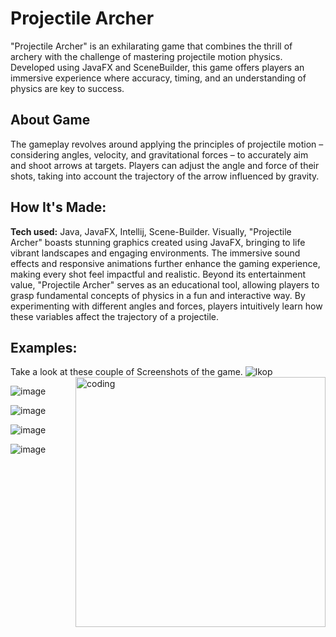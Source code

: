 # Projectile Archer
"Projectile Archer" is an exhilarating game that combines the thrill of archery with the challenge of mastering projectile motion physics. Developed using JavaFX and SceneBuilder, this game offers players an immersive experience where accuracy, timing, and an understanding of physics are key to success.

## About Game
The gameplay revolves around applying the principles of projectile motion – considering angles, velocity, and gravitational forces – to accurately aim and shoot arrows at targets. Players can adjust the angle and force of their shots, taking into account the trajectory of the arrow influenced by gravity.

## How It's Made:

**Tech used:** Java, JavaFX, Intellij, Scene-Builder.
Visually, "Projectile Archer" boasts stunning graphics created using JavaFX, bringing to life vibrant landscapes and engaging environments. The immersive sound effects and responsive animations further enhance the gaming experience, making every shot feel impactful and realistic. Beyond its entertainment value, "Projectile Archer" serves as an educational tool, allowing players to grasp fundamental concepts of physics in a fun and interactive way. By experimenting with different angles and forces, players intuitively learn how these variables affect the trajectory of a projectile.

## Examples:
Take a look at these couple of Screenshots of the game.
<img align="right" alt="coding" width="400" src="Projectile-archer.gif">
![lkop](https://github.com/Swapnaroop2001/AppleArrow/assets/75776020/f17bd4be-aef6-4369-a5e6-d4e1277d6244)

![image](https://github.com/Swapnaroop2001/AppleArrow/assets/75776020/7e6ff898-d09f-4af0-91cb-b8c06029e534)





![image](https://github.com/Swapnaroop2001/AppleArrow/assets/75776020/b6ded157-8438-4246-8db5-18ba8af111d7)

![image](https://github.com/Swapnaroop2001/AppleArrow/assets/75776020/bd2f6985-e5ec-41d5-9f00-0f1f23516559)

![image](https://github.com/Swapnaroop2001/AppleArrow/assets/75776020/3de48589-20ce-433d-97aa-4dbf75fb2e5b)











